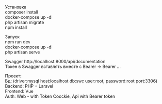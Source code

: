 Установка  
composer install  
docker-compose up -d  
php artisan migrate  
npm install  
  
Запуск  
npm run dev  
docker-compose up -d  
php artisan serve  
  
Swagger http://localhost:8000/api/documentation  
    Токен в Swagger вставлять вместе с Bearer -> Bearer ...  
  
Проект:  
Бд: (driver:mysql host:localhost db:swc user:root, password:root port:3306) 
Backend: PHP + Laravel  
Frontend: Vue  
Auth: Web - with Token Coockie, Api with Bearer token  
